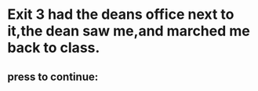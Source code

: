 # Exit 3 had the deans office next to it,the dean saw me,and marched me back to class.
## press to continue:
